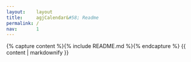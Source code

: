 ```yaml
---
layout:    layout
title:     agjCalendar&#58; Readme
permalink: /
nav:       1
---
```


{% capture content %}{% include README.md %}{% endcapture %}
{{ content | markdownify }}
